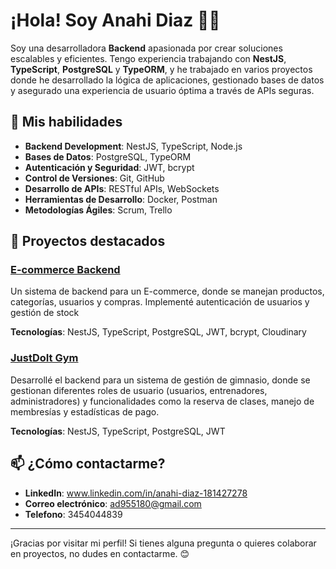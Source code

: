 # ¡Hola! Soy Anahi Diaz 👩‍💻

Soy una desarrolladora **Backend** apasionada por crear soluciones escalables y eficientes.
Tengo experiencia trabajando con **NestJS**, **TypeScript**, **PostgreSQL** y **TypeORM**,
y he trabajado en varios proyectos donde he desarrollado la lógica de aplicaciones, gestionado bases de datos 
y asegurado una experiencia de usuario óptima a través de APIs seguras.

## 🚀 Mis habilidades

- **Backend Development**: NestJS, TypeScript, Node.js
- **Bases de Datos**: PostgreSQL, TypeORM
- **Autenticación y Seguridad**: JWT, bcrypt
- **Control de Versiones**: Git, GitHub
- **Desarrollo de APIs**: RESTful APIs, WebSockets
- **Herramientas de Desarrollo**: Docker, Postman
- **Metodologías Ágiles**: Scrum, Trello

## 💼 Proyectos destacados

### [E-commerce Backend](https://github.com/pi-rym/PM4BE-Anahidia)
Un sistema de backend para un E-commerce, donde se manejan productos,
categorías, usuarios y compras. Implementé autenticación de usuarios y
gestión de stock

**Tecnologías**: NestJS, TypeScript, PostgreSQL, JWT, bcrypt, Cloudinary

### [JustDoIt Gym](https://github.com/abogadatos/Backend-gym)
Desarrollé el backend para un sistema de gestión de gimnasio,
donde se gestionan diferentes roles de usuario (usuarios, entrenadores, administradores) 
y funcionalidades como la reserva de clases, manejo de membresías y estadísticas de pago.

**Tecnologías**: NestJS, TypeScript, PostgreSQL, JWT

## 📫 ¿Cómo contactarme?

- **LinkedIn**: www.linkedin.com/in/anahi-diaz-181427278
- **Correo electrónico**: ad955180@gmail.com
- **Telefono**: 3454044839

---

¡Gracias por visitar mi perfil! Si tienes alguna pregunta o quieres colaborar en proyectos, no dudes en contactarme. 😊
